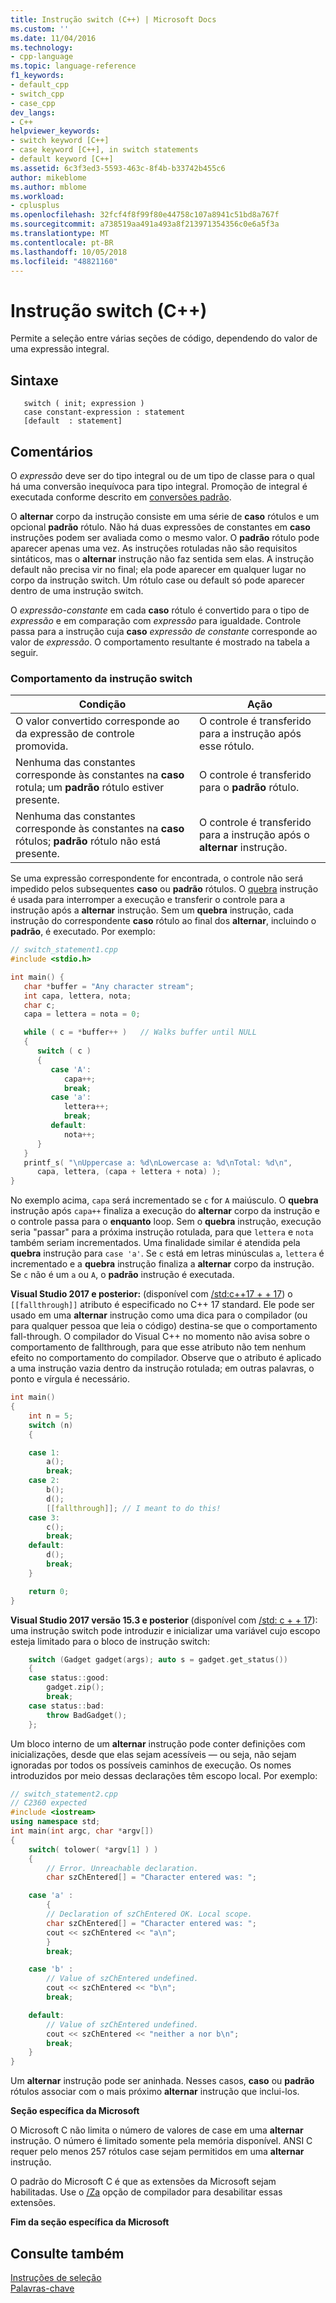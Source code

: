 ```yaml
---
title: Instrução switch (C++) | Microsoft Docs
ms.custom: ''
ms.date: 11/04/2016
ms.technology:
- cpp-language
ms.topic: language-reference
f1_keywords:
- default_cpp
- switch_cpp
- case_cpp
dev_langs:
- C++
helpviewer_keywords:
- switch keyword [C++]
- case keyword [C++], in switch statements
- default keyword [C++]
ms.assetid: 6c3f3ed3-5593-463c-8f4b-b33742b455c6
author: mikeblome
ms.author: mblome
ms.workload:
- cplusplus
ms.openlocfilehash: 32fcf4f8f99f80e44758c107a8941c51bd8a767f
ms.sourcegitcommit: a738519aa491a493a8f213971354356c0e6a5f3a
ms.translationtype: MT
ms.contentlocale: pt-BR
ms.lasthandoff: 10/05/2018
ms.locfileid: "48821160"
---
```

# <a name="switch-statement-c"></a>Instrução switch (C++)

Permite a seleção entre várias seções de código, dependendo do valor de uma expressão integral.

## <a name="syntax"></a>Sintaxe

```
   switch ( init; expression )
   case constant-expression : statement
   [default  : statement]
```

## <a name="remarks"></a>Comentários

O *expressão* deve ser do tipo integral ou de um tipo de classe para o qual há uma conversão inequívoca para tipo integral. Promoção de integral é executada conforme descrito em [conversões padrão](standard-conversions.md).

O **alternar** corpo da instrução consiste em uma série de **caso** rótulos e um opcional **padrão** rótulo. Não há duas expressões de constantes em **caso** instruções podem ser avaliada como o mesmo valor. O **padrão** rótulo pode aparecer apenas uma vez. As instruções rotuladas não são requisitos sintáticos, mas o **alternar** instrução não faz sentida sem elas.   A instrução default não precisa vir no final; ela pode aparecer em qualquer lugar no corpo da instrução switch. Um rótulo case ou default só pode aparecer dentro de uma instrução switch.

O *expressão-constante* em cada **caso** rótulo é convertido para o tipo de *expressão* e em comparação com *expressão* para igualdade. Controle passa para a instrução cuja **caso** *expressão de constante* corresponde ao valor de *expressão*. O comportamento resultante é mostrado na tabela a seguir.

### <a name="switch-statement-behavior"></a>Comportamento da instrução switch

|Condição|Ação|
|---------------|------------|
|O valor convertido corresponde ao da expressão de controle promovida.|O controle é transferido para a instrução após esse rótulo.|
|Nenhuma das constantes corresponde às constantes na **caso** rotula; um **padrão** rótulo estiver presente.|O controle é transferido para o **padrão** rótulo.|
|Nenhuma das constantes corresponde às constantes na **caso** rótulos; **padrão** rótulo não está presente.|O controle é transferido para a instrução após o **alternar** instrução.|

Se uma expressão correspondente for encontrada, o controle não será impedido pelos subsequentes **caso** ou **padrão** rótulos. O [quebra](../cpp/break-statement-cpp.md) instrução é usada para interromper a execução e transferir o controle para a instrução após a **alternar** instrução. Sem um **quebra** instrução, cada instrução do correspondente **caso** rótulo ao final dos **alternar**, incluindo o **padrão**, é executado. Por exemplo:

```cpp
// switch_statement1.cpp
#include <stdio.h>

int main() {
   char *buffer = "Any character stream";
   int capa, lettera, nota;
   char c;
   capa = lettera = nota = 0;

   while ( c = *buffer++ )   // Walks buffer until NULL
   {
      switch ( c )
      {
         case 'A':
            capa++;
            break;
         case 'a':
            lettera++;
            break;
         default:
            nota++;
      }
   }
   printf_s( "\nUppercase a: %d\nLowercase a: %d\nTotal: %d\n",
      capa, lettera, (capa + lettera + nota) );
}
```

No exemplo acima, `capa` será incrementado se `c` for `A` maiúsculo. O **quebra** instrução após `capa++` finaliza a execução do **alternar** corpo da instrução e o controle passa para o **enquanto** loop. Sem o **quebra** instrução, execução seria "passar" para a próxima instrução rotulada, para que `lettera` e `nota` também seriam incrementados. Uma finalidade similar é atendida pela **quebra** instrução para `case 'a'`. Se `c` está em letras minúsculas `a`, `lettera` é incrementado e a **quebra** instrução finaliza a **alternar** corpo da instrução. Se `c` não é um `a` ou `A`, o **padrão** instrução é executada.

**Visual Studio 2017 e posterior:** (disponível com [/std:c++17 + + 17](../build/reference/std-specify-language-standard-version.md)) o `[[fallthrough]]` atributo é especificado no C++ 17 standard. Ele pode ser usado em uma **alternar** instrução como uma dica para o compilador (ou para qualquer pessoa que leia o código) destina-se que o comportamento fall-through. O compilador do Visual C++ no momento não avisa sobre o comportamento de fallthrough, para que esse atributo não tem nenhum efeito no comportamento do compilador. Observe que o atributo é aplicado a uma instrução vazia dentro da instrução rotulada; em outras palavras, o ponto e vírgula é necessário.

```cpp
int main()
{
    int n = 5;
    switch (n)
    {

    case 1:
        a();
        break;
    case 2:
        b();
        d();
        [[fallthrough]]; // I meant to do this!
    case 3:
        c();
        break;
    default:
        d();
        break;
    }

    return 0;
}
```

**Visual Studio 2017 versão 15.3 e posterior** (disponível com [/std: c + + 17](../build/reference/std-specify-language-standard-version.md)): uma instrução switch pode introduzir e inicializar uma variável cujo escopo esteja limitado para o bloco de instrução switch:

```cpp
    switch (Gadget gadget(args); auto s = gadget.get_status())
    {
    case status::good:
        gadget.zip();
        break;
    case status::bad:
        throw BadGadget();
    };
```

Um bloco interno de um **alternar** instrução pode conter definições com inicializações, desde que elas sejam acessíveis — ou seja, não sejam ignoradas por todos os possíveis caminhos de execução. Os nomes introduzidos por meio dessas declarações têm escopo local. Por exemplo:

```cpp
// switch_statement2.cpp
// C2360 expected
#include <iostream>
using namespace std;
int main(int argc, char *argv[])
{
    switch( tolower( *argv[1] ) )
    {
        // Error. Unreachable declaration.
        char szChEntered[] = "Character entered was: ";

    case 'a' :
        {
        // Declaration of szChEntered OK. Local scope.
        char szChEntered[] = "Character entered was: ";
        cout << szChEntered << "a\n";
        }
        break;

    case 'b' :
        // Value of szChEntered undefined.
        cout << szChEntered << "b\n";
        break;

    default:
        // Value of szChEntered undefined.
        cout << szChEntered << "neither a nor b\n";
        break;
    }
}
```

Um **alternar** instrução pode ser aninhada. Nesses casos, **caso** ou **padrão** rótulos associar com o mais próximo **alternar** instrução que inclui-los.

**Seção específica da Microsoft**

O Microsoft C não limita o número de valores de case em uma **alternar** instrução. O número é limitado somente pela memória disponível. ANSI C requer pelo menos 257 rótulos case sejam permitidos em uma **alternar** instrução.

O padrão do Microsoft C é que as extensões da Microsoft sejam habilitadas. Use o [/Za](../build/reference/za-ze-disable-language-extensions.md) opção de compilador para desabilitar essas extensões.

**Fim da seção específica da Microsoft**

## <a name="see-also"></a>Consulte também

[Instruções de seleção](../cpp/selection-statements-cpp.md)<br/>
[Palavras-chave](../cpp/keywords-cpp.md)